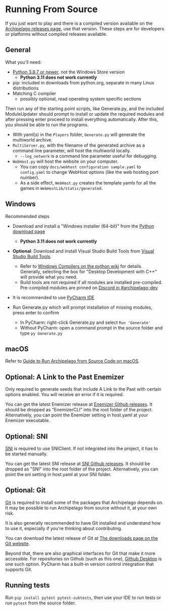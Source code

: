 # Running From Source

If you just want to play and there is a compiled version available on the
[Archipelago releases page](https://github.com/ArchipelagoMW/Archipelago/releases),
use that version. These steps are for developers or platforms without compiled releases available.

## General

What you'll need:
 * [Python 3.8.7 or newer](https://www.python.org/downloads/), not the Windows Store version
   * **Python 3.11 does not work currently**
 * pip: included in downloads from python.org, separate in many Linux distributions
 * Matching C compiler
   * possibly optional, read operating system specific sections

Then run any of the starting point scripts, like Generate.py, and the included ModuleUpdater should prompt to install or update the
required modules and after pressing enter proceed to install everything automatically.
After this, you should be able to run the programs.

 * With yaml(s) in the `Players` folder, `Generate.py` will generate the multiworld archive.
 * `MultiServer.py`, with the filename of the generated archive as a command line parameter, will host the multiworld locally.
    * `--log_network` is a command line parameter useful for debugging.
 * `WebHost.py` will host the website on your computer.
    * You can copy `docs/webhost configuration sample.yaml` to `config.yaml`
    to change WebHost options (like the web hosting port number).
    * As a side effect, `WebHost.py` creates the template yamls for all the games in `WebHostLib/static/generated`.


## Windows

Recommended steps
 * Download and install a "Windows installer (64-bit)" from the [Python download page](https://www.python.org/downloads)
   * **Python 3.11 does not work currently**

 * **Optional**: Download and install Visual Studio Build Tools from
   [Visual Studio Build Tools](https://visualstudio.microsoft.com/visual-cpp-build-tools/).
   * Refer to [Windows Compilers on the python wiki](https://wiki.python.org/moin/WindowsCompilers) for details. 
     Generally, selecting the box for "Desktop Development with C++" will provide what you need.
   * Build tools are not required if all modules are installed pre-compiled. Pre-compiled modules are pinned on
     [Discord in #archipelago-dev](https://discord.com/channels/731205301247803413/731214280439103580/905154456377757808)

 * It is recommended to use [PyCharm IDE](https://www.jetbrains.com/pycharm/)
 * Run Generate.py which will prompt installation of missing modules, press enter to confirm
   * In PyCharm: right-click Generate.py and select `Run 'Generate'`
   * Without PyCharm: open a command prompt in the source folder and type `py Generate.py`


## macOS

Refer to [Guide to Run Archipelago from Source Code on macOS](../worlds/generic/docs/mac_en.md).


## Optional: A Link to the Past Enemizer

Only required to generate seeds that include A Link to the Past with certain options enabled. You will receive an
error if it is required.

You can get the latest Enemizer release at [Enemizer Github releases](https://github.com/Ijwu/Enemizer/releases).
It should be dropped as "EnemizerCLI" into the root folder of the project. Alternatively, you can point the Enemizer
setting in host.yaml at your Enemizer executable.


## Optional: SNI

[SNI](https://github.com/alttpo/sni/blob/main/README.md) is required to use SNIClient. If not integrated into the project, it has to be started manually.

You can get the latest SNI release at [SNI Github releases](https://github.com/alttpo/sni/releases).
It should be dropped as "SNI" into the root folder of the project. Alternatively, you can point the sni setting in
host.yaml at your SNI folder.


## Optional: Git

[Git](https://git-scm.com) is required to install some of the packages that Archipelago depends on.
It may be possible to run Archipelago from source without it, at your own risk.

It is also generally recommended to have Git installed and understand how to use it, especially if you're thinking about contributing.

You can download the latest release of Git at [The downloads page on the Git website](https://git-scm.com/downloads).

Beyond that, there are also graphical interfaces for Git that make it more accessible.
For repositories on Github (such as this one), [Github Desktop](https://desktop.github.com) is one such option.
PyCharm has a built-in version control integration that supports Git.

## Running tests

Run `pip install pytest pytest-subtests`, then use your IDE to run tests or run `pytest` from the source folder.
